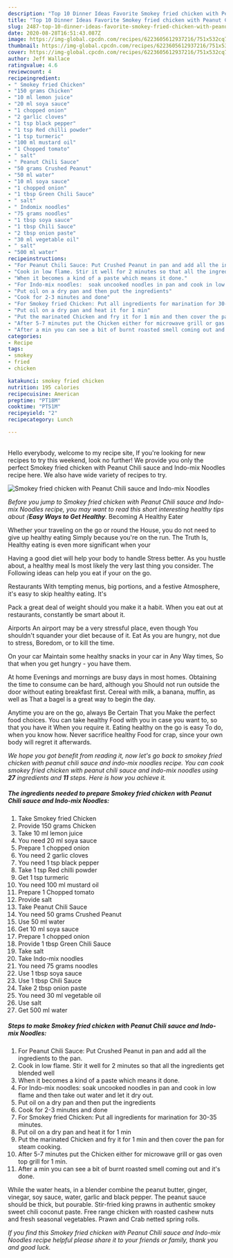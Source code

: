 ```yaml
---
description: "Top 10 Dinner Ideas Favorite Smokey fried chicken with Peanut Chili sauce and Indo-mix Noodles"
title: "Top 10 Dinner Ideas Favorite Smokey fried chicken with Peanut Chili sauce and Indo-mix Noodles"
slug: 2487-top-10-dinner-ideas-favorite-smokey-fried-chicken-with-peanut-chili-sauce-and-indo-mix-noodles
date: 2020-08-28T16:51:43.087Z
image: https://img-global.cpcdn.com/recipes/6223605612937216/751x532cq70/smokey-fried-chicken-with-peanut-chili-sauce-and-indo-mix-noodles-recipe-main-photo.jpg
thumbnail: https://img-global.cpcdn.com/recipes/6223605612937216/751x532cq70/smokey-fried-chicken-with-peanut-chili-sauce-and-indo-mix-noodles-recipe-main-photo.jpg
cover: https://img-global.cpcdn.com/recipes/6223605612937216/751x532cq70/smokey-fried-chicken-with-peanut-chili-sauce-and-indo-mix-noodles-recipe-main-photo.jpg
author: Jeff Wallace
ratingvalue: 4.6
reviewcount: 4
recipeingredient:
- " Smokey fried Chicken"
- "150 grams Chicken"
- "10 ml lemon juice"
- "20 ml soya sauce"
- "1 chopped onion"
- "2 garlic cloves"
- "1 tsp black pepper"
- "1 tsp Red chilli powder"
- "1 tsp turmeric"
- "100 ml mustard oil"
- "1 Chopped tomato"
- " salt"
- " Peanut Chili Sauce"
- "50 grams Crushed Peanut"
- "50 ml water"
- "10 ml soya sauce"
- "1 chopped onion"
- "1 tbsp Green Chili Sauce"
- " salt"
- " Indomix noodles"
- "75 grams noodles"
- "1 tbsp soya sauce"
- "1 tbsp Chili Sauce"
- "2 tbsp onion paste"
- "30 ml vegetable oil"
- " salt"
- "500 ml water"
recipeinstructions:
- "For Peanut Chili Sauce: Put Crushed Peanut in pan and add all the ingredients to the pan."
- "Cook in low flame. Stir it well for 2 minutes so that all the ingredients get blended well"
- "When it becomes a kind of a paste which means it done."
- "For Indo-mix noodles:  soak uncooked noodles in pan and cook in low flame and then take out water and let it dry out."
- "Put oil on a dry pan and then put the ingredients"
- "Cook for 2-3 minutes and done"
- "For Smokey fried Chicken: Put all ingredients for marination for 30-35 minutes."
- "Put oil on a dry pan and heat it for 1 min"
- "Put the marinated Chicken and fry it for 1 min and then cover the pan for steam cooking."
- "After 5-7 minutes put the Chicken either for microwave grill or gas oven top grill for 1 min."
- "After a min you can see a bit of burnt roasted smell coming out and it&#39;s done."
categories:
- Recipe
tags:
- smokey
- fried
- chicken

katakunci: smokey fried chicken 
nutrition: 195 calories
recipecuisine: American
preptime: "PT18M"
cooktime: "PT51M"
recipeyield: "2"
recipecategory: Lunch

---
```

<br>
Hello everybody, welcome to my recipe site, If you're looking for new recipes to try this weekend, look no further! We provide you only the perfect Smokey fried chicken with Peanut Chili sauce and Indo-mix Noodles recipe here. We also have wide variety of recipes to try.
<br>


![Smokey fried chicken with Peanut Chili sauce and Indo-mix Noodles](https://img-global.cpcdn.com/recipes/6223605612937216/751x532cq70/smokey-fried-chicken-with-peanut-chili-sauce-and-indo-mix-noodles-recipe-main-photo.jpg)

<i>Before you jump to Smokey fried chicken with Peanut Chili sauce and Indo-mix Noodles recipe, you may want to read this short interesting healthy tips about {<strong>Easy Ways to Get Healthy</strong>.</i>
Becoming A Healthy Eater

Whether your traveling on the go or round the
House, you do not need to give up healthy eating
Simply because you're on the run. The Truth Is,
Healthy eating is even more significant when your


Having a good diet will help your body to handle
Stress better. As you hustle about, a healthy meal
Is most likely the very last thing you consider. The
Following ideas can help you eat if your on the go.

Restaurants
With tempting menus, big portions, and a festive
Atmosphere, it's easy to skip healthy eating. It's

Pack a great deal of weight should you make it a habit.
When you eat out at restaurants, constantly be smart
about it.

Airports
An airport may be a very stressful place, even though 
You shouldn't squander your diet because of it. Eat
As you are hungry, not due to stress,
Boredom, or to kill the time.

On your car
Maintain some healthy snacks in your car in Any Way times,
So that when you get hungry - you have them.

At home
Evenings and mornings are busy days in most homes.
Obtaining the time to consume can be hard, although you
Should not run outside the door without eating breakfast
first. Cereal with milk, a banana, muffin, as well as 
That a bagel is a great way to begin the day.

Anytime you are on the go, always Be Certain That you
Make the perfect food choices. You can take healthy
Food with you in case you want to, so that you have it
When you require it. Eating healthy on the go is easy
To do, when you know how. Never sacrifice healthy
Food for crap, since your own body will regret it afterwards.


<i>We hope you got benefit from reading it, now let's go back to smokey fried chicken with peanut chili sauce and indo-mix noodles recipe. You can cook smokey fried chicken with peanut chili sauce and indo-mix noodles using <strong>27</strong> ingredients and <strong>11</strong> steps. Here is how you achieve it.
</i>

##### The ingredients needed to prepare Smokey fried chicken with Peanut Chili sauce and Indo-mix Noodles:

1. Take  Smokey fried Chicken
1. Provide 150 grams Chicken
1. Take 10 ml lemon juice
1. You need 20 ml soya sauce
1. Prepare 1 chopped onion
1. You need 2 garlic cloves
1. You need 1 tsp black pepper
1. Take 1 tsp Red chilli powder
1. Get 1 tsp turmeric
1. You need 100 ml mustard oil
1. Prepare 1 Chopped tomato
1. Provide  salt
1. Take  Peanut Chili Sauce
1. You need 50 grams Crushed Peanut
1. Use 50 ml water
1. Get 10 ml soya sauce
1. Prepare 1 chopped onion
1. Provide 1 tbsp Green Chili Sauce
1. Take  salt
1. Take  Indo-mix noodles
1. You need 75 grams noodles
1. Use 1 tbsp soya sauce
1. Use 1 tbsp Chili Sauce
1. Take 2 tbsp onion paste
1. You need 30 ml vegetable oil
1. Use  salt
1. Get 500 ml water


##### Steps to make Smokey fried chicken with Peanut Chili sauce and Indo-mix Noodles:

1. For Peanut Chili Sauce: Put Crushed Peanut in pan and add all the ingredients to the pan.
1. Cook in low flame. Stir it well for 2 minutes so that all the ingredients get blended well
1. When it becomes a kind of a paste which means it done.
1. For Indo-mix noodles:  soak uncooked noodles in pan and cook in low flame and then take out water and let it dry out.
1. Put oil on a dry pan and then put the ingredients
1. Cook for 2-3 minutes and done
1. For Smokey fried Chicken: Put all ingredients for marination for 30-35 minutes.
1. Put oil on a dry pan and heat it for 1 min
1. Put the marinated Chicken and fry it for 1 min and then cover the pan for steam cooking.
1. After 5-7 minutes put the Chicken either for microwave grill or gas oven top grill for 1 min.
1. After a min you can see a bit of burnt roasted smell coming out and it&#39;s done.


While the water heats, in a blender combine the peanut butter, ginger, vinegar, soy sauce, water, garlic and black pepper. The peanut sauce should be thick, but pourable. Stir-fried king prawns in authentic smokey sweet chili coconut paste. Free range chicken with roasted cashew nuts and fresh seasonal vegetables. Prawn and Crab netted spring rolls. 

<i>If you find this Smokey fried chicken with Peanut Chili sauce and Indo-mix Noodles recipe helpful please share it to your friends or family, thank you and good luck.</i>
